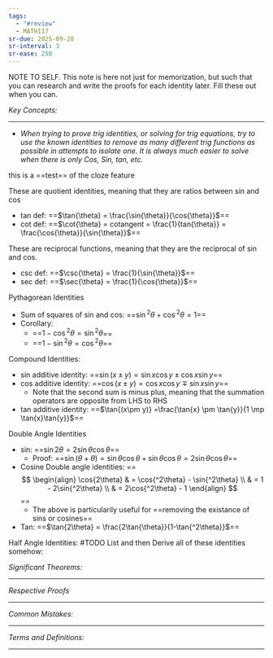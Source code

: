 ```yaml
---
tags:
  - "#review"
  - MATH117
sr-due: 2025-09-20
sr-interval: 3
sr-ease: 250
---
```

NOTE TO SELF. This note is here not just for memorization, but such that you can research and write the proofs for each identity later. Fill these out when you can.

*Key Concepts:*
___

- *When trying to prove trig identities, or solving for trig equations, try to use the known identities to remove as many different trig functions as possible in attempts to isolate one. It is always much easier to solve when there is only Cos, Sin, tan, etc.*  

this is a ==test== of the cloze feature
<!--SR:!2025-11-03,15,290-->

These are quotient identities, meaning that they are ratios between sin and cos
- tan def: ==$\tan{\theta} = \frac{\sin{\theta}}{\cos{\theta}}$==
- cot def:  ==$\cot{\theta} = cotangent = \frac{1}{tan{\theta}} = \frac{\cos{\theta}}{\sin{\theta}}$==

These are reciprocal functions, meaning that they are the reciprocal of sin and cos.
- csc def: ==$\csc{\theta} = \frac{1}{\sin{\theta}}$==
- sec def: ==$\sec{\theta} = \frac{1}{\cos{\theta}}$==

Pythagorean Identities
- Sum of squares of sin and cos: ==$\sin{^2\theta}+\cos{^2\theta}=1$==
- Corollary:
	- ==$1-\cos{^2\theta}=\sin{^2\theta}$==
	- ==$1-\sin{^2\theta} = \cos{^2\theta}$==

Compound Identities:
- sin additive identity: ==$\sin{(x \pm y)} = \sin{x}\cos{y} \pm \cos{x}\sin{y}$==
- cos additive identity: ==$\cos{(x\pm y)} = \cos{x}\cos{y} \mp \sin{x}\sin{y}$==
	- Note that the second sum is minus plus, meaning that the summation operators are opposite from LHS to RHS
- tan additive identity: ==$\tan{(x\pm y)} =\frac{\tan{x} \pm \tan{y}}{1 \mp \tan{x}\tan{y}}$==

Double Angle Identities
- sin: ==$\sin{2\theta} = 2\sin{\theta}\cos{\theta}$==
	- Proof: ==$\sin{(\theta + \theta)} = \sin{\theta}\cos{\theta}+\sin{\theta}\cos{\theta} = 2\sin{\theta}\cos{\theta}$==
- Cosine Double angle identities:  ==$$
\begin{align}
\cos{2\theta} & = \cos{^2\theta} - \sin{^2\theta} \\
& = 1 - 2\sin{^2\theta} \\
& = 2\cos{^2\theta} - 1
\end{align}
$$==
	- The above is particularily useful for ==removing the existance of sins or cosines==
- Tan: ==$\tan{2\theta} = \frac{2\tan{\theta}}{1-\tan{^2\theta}}$==

Half Angle Identities: #TODO List and then Derive all of these identities somehow:

*Significant Theorems:*
___

*Respective Proofs*
___

*Common Mistakes:*
___

*Terms and Definitions:*
___

